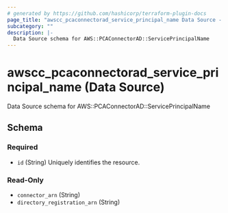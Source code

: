 ```yaml
---
# generated by https://github.com/hashicorp/terraform-plugin-docs
page_title: "awscc_pcaconnectorad_service_principal_name Data Source - terraform-provider-awscc"
subcategory: ""
description: |-
  Data Source schema for AWS::PCAConnectorAD::ServicePrincipalName
---
```


# awscc_pcaconnectorad_service_principal_name (Data Source)

Data Source schema for AWS::PCAConnectorAD::ServicePrincipalName



<!-- schema generated by tfplugindocs -->
## Schema

### Required

- `id` (String) Uniquely identifies the resource.

### Read-Only

- `connector_arn` (String)
- `directory_registration_arn` (String)
